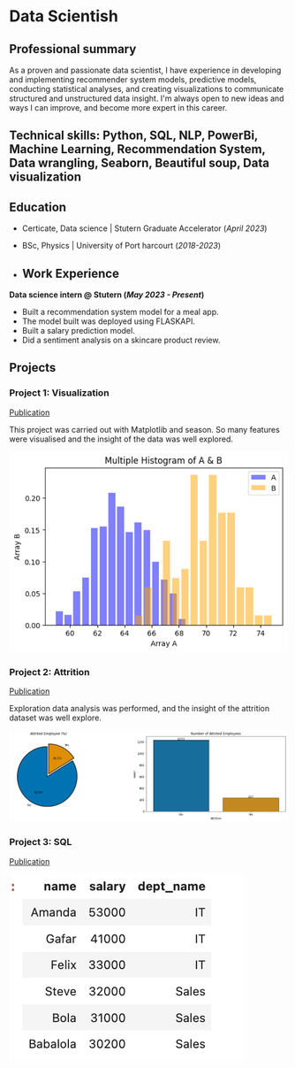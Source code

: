 # Data Scientish

## Professional summary
As a proven and passionate data scientist, I have experience in developing and implementing recommender system models, predictive models, conducting statistical analyses, and creating visualizations to communicate structured and unstructured data insight. I'm always open to new ideas and ways I can improve, and become more expert in this career.

## Technical skills: Python, SQL, NLP, PowerBi, Machine Learning, Recommendation System, Data wrangling, Seaborn, Beautiful soup, Data visualization

## Education
- Certicate, Data science | Stutern Graduate Accelerator (_April 2023_)
- BSc, Physics | University of Port harcourt (_2018-2023_)

- ## Work Experience
**Data science intern @ Stutern (_May 2023 - Present_)**
- Built a recommendation system model for a meal app.
- The model built was deployed using FLASKAPI.
- Built a salary prediction model.
- Did a sentiment analysis on a skincare product review.

## Projects
### Project 1: Visualization
[Publication](https://github.com/Sophiajackrich/Stutern-repo/blob/main/Visualization_by_Sophia.ipynb)

This project was carried out with Matplotlib and season. So many features were visualised and the insight of the data was well explored.

![](/images/sophia-project1.png)

### Project 2: Attrition 
[Publication](https://github.com/Sophiajackrich/Stutern-repo/blob/main/Sophia's_Attrition_project.ipynb)

Exploration data analysis was performed, and the insight of the attrition dataset was well explore.

![](/images/sophia-project2.png)

### Project 3: SQL
[Publication](https://github.com/Sophiajackrich/Stutern-repo/blob/main/SQL_Assignment_2.ipynb)

![](/images/sophia-project3.png)

